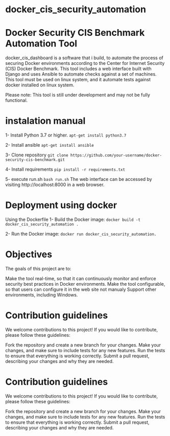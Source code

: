 # docker_cis_security_automation
# Docker Security CIS Benchmark Automation Tool
docker_cis_dashboard is a software that i build, to automate the process of securing Docker environments according to the Center for Internet Security (CIS) Docker Benchmark.
This tool includes a web interface built with Django and uses Ansible to automate checks against a set of machines.
This tool must be used on linux system, and it automate tests against docker installed on linux system. 

Please note: This tool is still under development and may not be fully functional.

# instalation manual
1- Install Python 3.7 or higher.
```apt-get install python3.7```

2- Install ansible
```apt-get install ansible```

3- Clone repository
```git clone https://github.com/your-username/docker-security-cis-benchmark.git```

4- Install requirements
```pip install -r requirements.txt```

5- execute run.sh
```bash run.sh```
The web interface can be accessed by visiting http://localhost:8000 in a web browser.

# Deployment using docker
Using the Dockerfile
1- Build the Docker image:
```docker build -t docker_cis_security_automation .```

2- Run the Docker image:
```docker run docker_cis_security_automation.```

# Objectives
The goals of this project are to:

Make the tool real-time, so that it can continuously monitor and enforce security best practices in Docker environments.
Make the tool configurable, so that users can configure it in the web site not manualy
Support other environments, including Windows.

# Contribution guidelines
We welcome contributions to this project! If you would like to contribute, please follow these guidelines:

Fork the repository and create a new branch for your changes.
Make your changes, and make sure to include tests for any new features.
Run the tests to ensure that everything is working correctly.
Submit a pull request, describing your changes and why they are needed.

# Contribution guidelines
We welcome contributions to this project! If you would like to contribute, please follow these guidelines:

Fork the repository and create a new branch for your changes.
Make your changes, and make sure to include tests for any new features.
Run the tests to ensure that everything is working correctly.
Submit a pull request, describing your changes and why they are needed.
